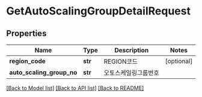 # GetAutoScalingGroupDetailRequest

## Properties
Name | Type | Description | Notes
------------ | ------------- | ------------- | -------------
**region_code** | **str** | REGION코드 | [optional] 
**auto_scaling_group_no** | **str** | 오토스케일링그룹번호 | 

[[Back to Model list]](../README.md#documentation-for-models) [[Back to API list]](../README.md#documentation-for-api-endpoints) [[Back to README]](../README.md)


